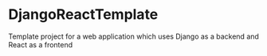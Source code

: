 # DjangoReactTemplate
Template project for a web application which uses Django as a backend and React as a frontend
